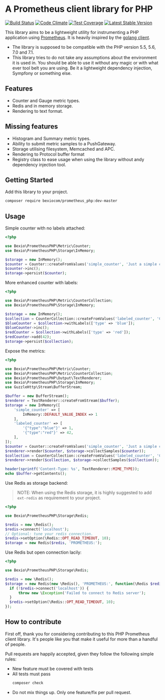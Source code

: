 # A Prometheus client library for PHP

[![Build Status](https://img.shields.io/travis/bexiocom/prometheus_php.svg)](https://travis-ci.org/bexiocom/prometheus_php)
[![Code Climate](https://img.shields.io/codeclimate/github/bexiocom/prometheus_php.svg)](https://codeclimate.com/github/bexiocom/prometheus_php)
[![Test Coverage](https://img.shields.io/codeclimate/coverage/github/bexiocom/prometheus_php.svg)](https://codeclimate.com/github/bexiocom/prometheus_php/coverage)
[![Latest Stable Version](https://img.shields.io/packagist/v/bexiocom/prometheus_php.svg)](https://packagist.org/packages/bexiocom/prometheus_php)

This library aims to be a lightweight utility for instrumenting a PHP
application using [Prometheus](https://prometheus.io). It is heavily inspired
by the [golang client](https://github.com/prometheus/client_golang).

- The library is supposed to be compatible with the PHP version 5.5, 5.6, 7.0
  and 7.1.
- This library tries to do not take any assumptions about the environment it is
  used in. You should be able to use it without any magic or with what ever
  tool belt you are using. Be it a lightweight dependency injection, Sympfony
  or something else.
  
## Features

- Counter and Gauge metric types.
- Redis and in memory storage.
- Rendering to text format.

## Missing features

- Histogram and Summary metric types.
- Ability to submit metric samples to a PushGateway.
- Storage utilising filesystem, Memcached and APC.
- Rendering to Protocol buffer format
- Registry class to ease usage when using the library without andy dependency
  injection tool.
  
## Getting Started

Add this library to your project.

```bash
composer require bexiocom/prometheus_php:dev-master
```

## Usage

Simple counter with no labels attached:

```php
<?php

use Bexio\PrometheusPHP\Metric\Counter;
use Bexio\PrometheusPHP\Storage\InMemory;

$storage = new InMemory();
$counter = Counter::createFromValues('simple_counter', 'Just a simple counting');
$counter->inc();
$storage->persist($counter);
```

More enhanced counter with labels:

```php
<?php

use Bexio\PrometheusPHP\Metric\CounterCollection;
use Bexio\PrometheusPHP\Storage\InMemory;

$storage = new InMemory();
$collection = CounterCollection::createFromValues('labeled_counter', 'Counting with labels', ['type']);
$blueCounter = $collection->withLabels(['type' => 'blue']);
$blueCounter->inc();
$redCounter = $collection->withLabels(['type' => 'red']);
$redCounter->add(42);
$storage->persist($collection);
```

Expose the metrics:

```php
<?php

use Bexio\PrometheusPHP\Metric\Counter;
use Bexio\PrometheusPHP\Metric\CounterCollection;
use Bexio\PrometheusPHP\Output\TextRenderer;
use Bexio\PrometheusPHP\Storage\InMemory;
use GuzzleHttp\Stream\BufferStream;

$buffer = new BufferStream();
$renderer = TextRenderer::createFromStream($buffer);
$storage = new InMemory([
    'simple_counter' => [
        InMemory::DEFAULT_VALUE_INDEX => 1
    ],
    'labeled_counter' => [
        '{"type":"blue"}' => 1,
        '{"type":"red"}' => 42,
    ],
]);
$counter = Counter::createFromValues('simple_counter', 'Just a simple counting');
$renderer->render($counter, $storage->collectSamples($counter));
$collection = CounterCollection::createFromValues('labeled_counter', 'Counting with labels', ['type']);
$renderer->render($collection, $storage->collectSamples($collection));

header(sprintf('Content-Type: %s', TextRenderer::MIME_TYPE));
echo $buffer->getContents();
```

Use Redis as storage backend:

> NOTE: When using the Redis storage, it is highly suggested to add ```ext-redis``` as requirement to your project. 

```php
<?php

use Bexio\PrometheusPHP\Storage\Redis;

$redis = new \Redis();
$redis->connect('localhost');
// Optional: tune your redis connection.
$redis->setOption(\Redis::OPT_READ_TIMEOUT, 10);
$storage = new Redis($redis, 'PROMETHEUS:');
```
Use Redis but open connection lacily:

```php
<?php

use Bexio\PrometheusPHP\Storage\Redis;

$redis = new \Redis();
$storage = new Redis(new \Redis(), 'PROMETHEUS:', function(\Redis $redis) {
  if (!$redis->connect('localhost')) {
      throw new \Exception('Failed to connect to Redis server');
  }
  $redis->setOption(\Redis::OPT_READ_TIMEOUT, 10);
});
```
## How to contribute

First off, thank you for considering contributing to this PHP Prometheus client
library. It's people like you that make it useful for more than a handful of
people.

Pull requests are happily accepted, given they follow the following simple
rules:

- New feature must be covered with tests
- All tests must pass
    ```bash
    composer check
    ```
- Do not mix things up. Only one feature/fix per pull request.

